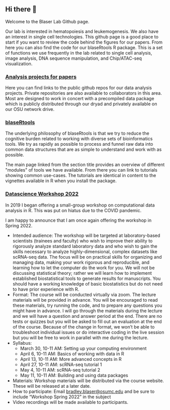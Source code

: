 ## Hi there 👋

Welcome to the Blaser Lab Github page.  

Our lab is interested in hematopoiesis and leukemogenesis.  We also have an interest in single cell technologies. This github page is a good place to start if you want to review the code behind the figures for our papers.  From here you can also find the code for our blaseRtools R package.  This is a set of functions we use frequently in the lab related to single cell analysis, image analysis, DNA sequence manipulation, and Chip/ATAC-seq visualization.  

### [Analysis projects for papers](https://github.com/blaserlab?tab=repositories)

Here you can find links to the public github repos for our data analysis projects.  Private repositories are also available to collaborators in this area.  Most are designed to work in concert with a precompiled data package which is publicly distributed through our dryad and privately available on our OSU network drive.  

### [blaseRtools](https://blaserlab.github.io/blaseRtools/)

The underlying philosophy of blaseRtools is that we try to reduce the cognitive burden related to working with diverse sets of bioinformatics tools.  We try as rapidly as possible to process and funnel raw data into common data structures that are as simple to understand and work with as possible.  

The main page linked from the section title provides an overview of different "modules" of tools we have available.  From there you can link to tutorials showing common use-cases.  The tutorials are identical in content to the vignettes available in R when you install the package.

### [Datascience Workshop 2022](https://blaserlab.github.io/datascience.curriculum/)

In 2019 I began offering a small-group workshop on computational data analysis in R.  This was put on hiatus due to the COVID pandemic.  

I am happy to announce that I am once again offering the workshop in Spring 2022.

* Intended audience:  The workshop will be targeted at laboratory-based scientists (trainees and faculty) who wish to improve their ability to rigorously analyze standard laboratory data and who wish to gain the skills necessary to analyze highly-dimensional, complex datasets like scRNA-seq data.  The focus will be on practical skills for organizing and managing data, making your work rigorous and reproducible, and learning how to let the computer do the work for you.  We will not be discussing statistical theory; rather we will learn how to implement established biostatistical tools to generate results for manuscripts.  You should have a working knowledge of basic biostatistics but do not need to have prior experience with R.
* Format:  The course will be conducted virtually via zoom.  The lecture materials will be provided in advance.  You will be encouraged to read these materials, try running the code, and to prepare any questions you might have in advance.  I will go through the materials during the lecture and we will have a question and answer period at the end.  There are no tests or quizzes but you will be asked to fill out an evaluation at the end of the course.  Because of the change in format, we won’t be able to troubleshoot individual issues or do interactive coding in the live session but you will be free to work in parallel with me during the lecture.
* Syllabus:
  * March 30, 10-11 AM:  Setting up your computing environment
  * April 6, 10-11 AM:  Basics of working with data in R
  * April 13, 10-11 AM:  More advanced concepts in R
  * April 27, 10-11 AM:  scRNA-seq tutorial 1
  * May 4, 10-11 AM:  scRNA-seq tutorial 2
  * May 11, 10-11 AM:  Building and using data packages
* Materials:  Workshop materials will be distributed via the course website.  These will be released at a later date.
* How to participate:  Email bradley.blaser@osumc.edu and be sure to include “Workshop Spring 2022” in the subject
* Video recordings will be made available to participants.






<!--
**blaserlab/blaserlab** is a ✨ _special_ ✨ repository because its `README.md` (this file) appears on your GitHub profile.

Here are some ideas to get you started:

- 🔭 I’m currently working on ...
- 🌱 I’m currently learning ...
- 👯 I’m looking to collaborate on ...
- 🤔 I’m looking for help with ...
- 💬 Ask me about ...
- 📫 How to reach me: ...
- 😄 Pronouns: ...
- ⚡ Fun fact: ...
-->
